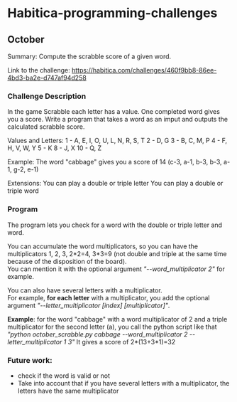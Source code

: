 # Habitica-programming-challenges
 
## October 

Summary: Compute the scrabble score of a given word.

Link to the challenge:
https://habitica.com/challenges/460f9bb8-86ee-4bd3-ba2e-d747af94d258

### Challenge Description

In the game Scrabble each letter has a value. One completed word gives you a score.
Write a program that takes a word as an imput and outputs the calculated scrabble score.

Values and Letters:
1 - A, E, I, O, U, L, N, R, S, T
2 - D, G
3 - B, C, M, P
4 - F, H, V, W, Y
5 - K
8 - J, X
10 - Q, Z

Example:
The word "cabbage" gives you a score of 14 (c-3, a-1, b-3, b-3, a-1, g-2, e-1)

Extensions:
You can play a double or triple letter
You can play a double or triple word

### Program
The program lets you check for a word with the double or triple letter and word. 

You can accumulate the word multiplicators, so you can have the multiplicators 1, 2, 3, 2\*2=4, 3\*3=9 (not double and triple  at the same time because of the disposition of the board). \
You can mention it with the optional argument *"--word_multiplicator 2"* for example.

You can also have several letters with a multiplicator. \
For example, **for each letter** with a multiplicator, you add the optional argument *"--letter_multiplicator [index] [multiplicator]"*.

**Example**: for the word "cabbage" with a word multiplicator of 2 and a triple multiplicator for the second letter (a), you call the python script like that \
*"python october_scrabble.py cabbage --word_multiplicator 2 --letter_multiplicator 1 3"*
It gives a score of 2\*(13+3*1)=32 
 
### Future work: 
- check if the word is valid or not
- Take into account that if you have several letters with a multiplicator, the letters have the same multiplicator
